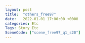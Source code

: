 ```yaml
---
layout: post
title:  "others_free97"
date:   2022-01-01 17:00:00 +0000
categories: Etc
Tags: Story Etc
SceneCode: ["scene_free97_q1_s20"]
---
```

